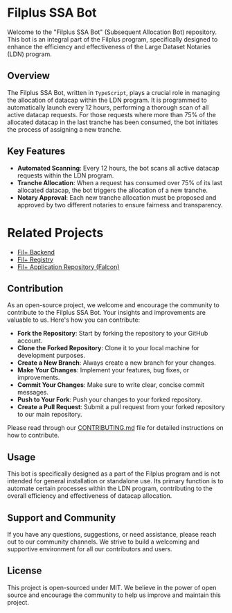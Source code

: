 # Filplus SSA Bot
Welcome to the "Filplus SSA Bot" (Subsequent Allocation Bot) repository. This bot is an integral part of the Filplus program, specifically designed to enhance the efficiency and effectiveness of the Large Dataset Notaries (LDN) program.

## Overview
The Filplus SSA Bot, written in <code>TypeScript</code>, plays a crucial role in managing the allocation of datacap within the LDN program. It is programmed to automatically launch every 12 hours, performing a thorough scan of all active datacap requests. For those requests where more than 75% of the allocated datacap in the last tranche has been consumed, the bot initiates the process of assigning a new tranche.

## Key Features
- **Automated Scanning**: Every 12 hours, the bot scans all active datacap requests within the LDN program.
- **Tranche Allocation**: When a request has consumed over 75% of its last allocated datacap, the bot triggers the allocation of a new tranche.
- **Notary Approval**: Each new tranche allocation must be proposed and approved by two different notaries to ensure fairness and transparency.

# Related Projects
- [Fil+ Backend](https://github.com/filecoin-project/filplus-backend)
- [Fil+ Registry](https://github.com/filecoin-project/filplus-registry)
- [Fil+ Application Repository (Falcon)](https://github.com/filecoin-project/filecoin-plus-falcon)

## Contribution
As an open-source project, we welcome and encourage the community to contribute to the Filplus SSA Bot. Your insights and improvements are valuable to us. Here's how you can contribute:

- **Fork the Repository**: Start by forking the repository to your GitHub account.
- **Clone the Forked Repository**: Clone it to your local machine for development purposes.
- **Create a New Branch**: Always create a new branch for your changes.
- **Make Your Changes**: Implement your features, bug fixes, or improvements.
- **Commit Your Changes**: Make sure to write clear, concise commit messages.
- **Push to Your Fork**: Push your changes to your forked repository.
- **Create a Pull Request**: Submit a pull request from your forked repository to our main repository.

Please read through our [CONTRIBUTING.md](CONTRIBUTING.md) file for detailed instructions on how to contribute.

## Usage
This bot is specifically designed as a part of the Filplus program and is not intended for general installation or standalone use. Its primary function is to automate certain processes within the LDN program, contributing to the overall efficiency and effectiveness of datacap allocation.

## Support and Community
If you have any questions, suggestions, or need assistance, please reach out to our community channels. We strive to build a welcoming and supportive environment for all our contributors and users.

## License
This project is open-sourced under MIT. We believe in the power of open source and encourage the community to help us improve and maintain this project.
